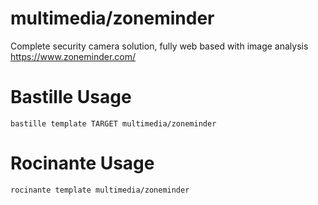 # multimedia/zoneminder
Complete security camera solution, fully web based with image analysis
https://www.zoneminder.com/

# Bastille Usage
```shell
bastille template TARGET multimedia/zoneminder
```

# Rocinante Usage
```shell
rocinante template multimedia/zoneminder
```

